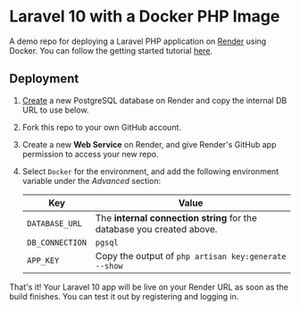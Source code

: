 # Laravel 10 with a Docker PHP Image

A demo repo for deploying a Laravel PHP application on [Render](https://render.com) using Docker. You can follow the getting started tutorial [here](https://render.com/docs/deploy-php-laravel-docker).

## Deployment

1. [Create](https://dashboard.render.com/new/database) a new PostgreSQL database on Render and copy the internal DB URL to use below.

2. Fork this repo to your own GitHub account.

3. Create a new **Web Service** on Render, and give Render's GitHub app permission to access your new repo.

4. Select `Docker` for the environment, and add the following environment variable under the _Advanced_ section:

    | Key             | Value                                                                  |
    | --------------- | ---------------------------------------------------------------------- |
    | `DATABASE_URL`  | The **internal connection string** for the database you created above. |
    | `DB_CONNECTION` | `pgsql`                                                                |
    | `APP_KEY`       | Copy the output of `php artisan key:generate --show`                   |

That's it! Your Laravel 10 app will be live on your Render URL as soon as the build finishes. You can test it out by registering and logging in.

